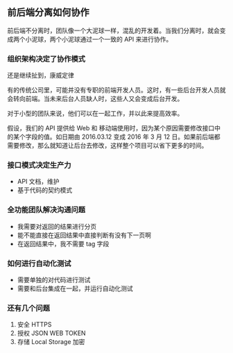 前后端分离如何协作
---

前后端不分离时，团队像一个大泥球一样，混乱的开发着。当我们分离时，就会变成两个小泥球，两个小泥球通过一个一致的 API 来进行协作。

### 组织架构决定了协作模式

还是继续扯到，康威定律

有的传统公司里，可能并没有专职的前端开发人员。这时，有一些后台开发人员就会转向前端。当未来后台人员缺人时，这些人又会变成后台开发。

对于小型的团队来说，他们可以在一起工作，并以此来提高效率。

假设，我们的 API 提供给 Web 和 移动端使用时，因为某个原因需要修改接口中的某个字段的值。如日期由 2016.03.12 变成 2016 年 3 月 12 日。如果前后端都需要修改，那么就知道让后台去修改，这样整个项目可以省下更多的时间。


### 接口模式决定生产力

 - API 文档，维护
 - 基于代码的契约模式

### 全功能团队解决沟通问题


  - 我需要对返回的结果进行分页
  - 能不能直接在返回结果中直接判断有没有下一页啊
  - 在返回结果中，我不需要 tag 字段

### 如何进行自动化测试

 - 需要单独的对代码进行测试
 - 需要和后台集成在一起，并运行自动化测试

### 还有几个问题

1. 安全 HTTPS
2. 授权 JSON WEB TOKEN
3. 存储 Local Storage 加密
